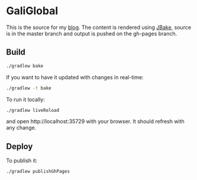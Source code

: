 # GaliGlobal

This is the source for my [blog](http://www.galiglobal.com/). The content is
rendered using [JBake](http://jbake.org/), source is in the master branch and
output is pushed on the gh-pages branch.

## Build

```sh
./gradlew bake
```

If you want to have it updated with changes in real-time:

```sh
./gradlew -t bake
```

To run it locally:

```sh
./gradlew liveReload 
```

and open http://localhost:35729 with your browser. It should refresh with any change.

## Deploy

To publish it:

```sh
./gradlew publishGhPages
```

